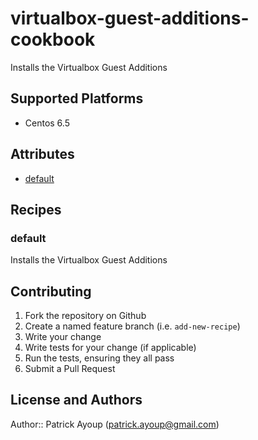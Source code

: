 # virtualbox-guest-additions-cookbook

Installs the Virtualbox Guest Additions

## Supported Platforms

* Centos 6.5 

## Attributes

* [default](attributes/default.rb)

## Recipes

### default

Installs the Virtualbox Guest Additions

## Contributing

1. Fork the repository on Github
2. Create a named feature branch (i.e. `add-new-recipe`)
3. Write your change
4. Write tests for your change (if applicable)
5. Run the tests, ensuring they all pass
6. Submit a Pull Request

## License and Authors

Author:: Patrick Ayoup (patrick.ayoup@gmail.com)
